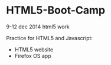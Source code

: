 HTML5-Boot-Camp
===============

9-12 dec 2014 html5 work

Practice for HTML5 and Javascript:
- HTML5 website
- Firefox OS app
